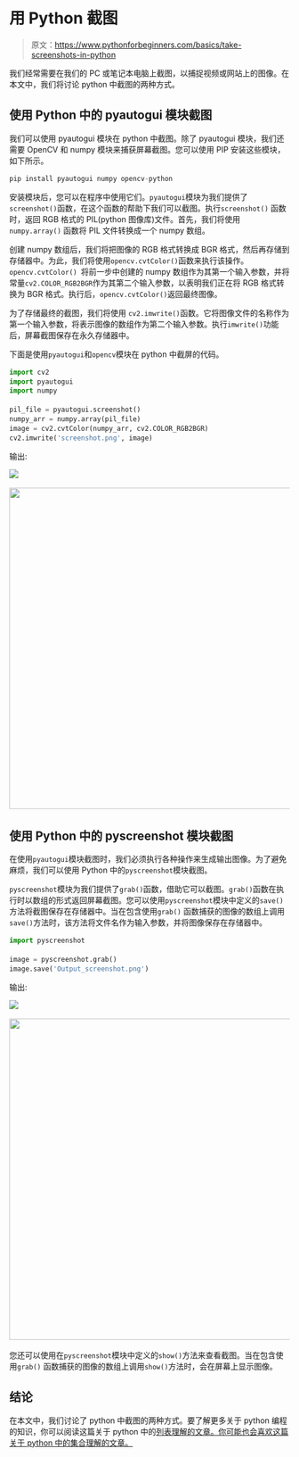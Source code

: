 # 用 Python 截图

> 原文：<https://www.pythonforbeginners.com/basics/take-screenshots-in-python>

我们经常需要在我们的 PC 或笔记本电脑上截图，以捕捉视频或网站上的图像。在本文中，我们将讨论 python 中截图的两种方式。

## 使用 Python 中的 pyautogui 模块截图

我们可以使用 pyautogui 模块在 python 中截图。除了 pyautogui 模块，我们还需要 OpenCV 和 numpy 模块来捕获屏幕截图。您可以使用 PIP 安装这些模块，如下所示。

```py
pip install pyautogui numpy opencv-python
```

安装模块后，您可以在程序中使用它们。`pyautogui`模块为我们提供了`screenshot()`函数，在这个函数的帮助下我们可以截图。执行`screenshot()` 函数时，返回 RGB 格式的 PIL(python 图像库)文件。首先，我们将使用`numpy.array()` 函数将 PIL 文件转换成一个 numpy 数组。

创建 numpy 数组后，我们将把图像的 RGB 格式转换成 BGR 格式，然后再存储到存储器中。为此，我们将使用`opencv.cvtColor()`函数来执行该操作。`opencv.cvtColor() `将前一步中创建的 numpy 数组作为其第一个输入参数，并将常量`cv2.COLOR_RGB2BGR`作为其第二个输入参数，以表明我们正在将 RGB 格式转换为 BGR 格式。执行后，`opencv.cvtColor()`返回最终图像。

为了存储最终的截图，我们将使用 `cv2.imwrite()`函数。它将图像文件的名称作为第一个输入参数，将表示图像的数组作为第二个输入参数。执行`imwrite()`功能后，屏幕截图保存在永久存储器中。

下面是使用`pyautogui`和`opencv`模块在 python 中截屏的代码。

```py
import cv2
import pyautogui
import numpy

pil_file = pyautogui.screenshot()
numpy_arr = numpy.array(pil_file)
image = cv2.cvtColor(numpy_arr, cv2.COLOR_RGB2BGR)
cv2.imwrite('screenshot.png', image)
```

输出:

![](img/0c765ada43744c6aa54b334e5c248206.png)

<noscript><img width="1024" height="576" src="img/b386dc8a6ad464aad918a42b454423bd.png" alt="" class="wp-image-10197" srcset="https://www.pythonforbeginners.com/wp-content/uploads/screenshot-1024x576.png 1024w, https://www.pythonforbeginners.com/wp-content/uploads/screenshot-300x169.png 300w, https://www.pythonforbeginners.com/wp-content/uploads/screenshot-768x432.png 768w, https://www.pythonforbeginners.com/wp-content/uploads/screenshot.png 1366w" sizes="(max-width: 1024px) 100vw, 1024px" data-original-src="https://www.pythonforbeginners.com/wp-content/uploads/screenshot-1024x576.png"/></noscript>

## 使用 Python 中的 pyscreenshot 模块截图

在使用`pyautogui`模块截图时，我们必须执行各种操作来生成输出图像。为了避免麻烦，我们可以使用 Python 中的`pyscreenshot`模块截图。

`pyscreenshot`模块为我们提供了`grab()`函数，借助它可以截图。`grab()`函数在执行时以数组的形式返回屏幕截图。您可以使用`pyscreenshot`模块中定义的`save()`方法将截图保存在存储器中。当在包含使用`grab()` 函数捕获的图像的数组上调用`save()`方法时，该方法将文件名作为输入参数，并将图像保存在存储器中。

```py
import pyscreenshot

image = pyscreenshot.grab()
image.save('Output_screenshot.png')
```

输出:

![](img/0c765ada43744c6aa54b334e5c248206.png)

<noscript><img width="1024" height="576" src="img/702ef168897a2db239a7eb71bcaa0c52.png" alt="" class="wp-image-10199" srcset="https://www.pythonforbeginners.com/wp-content/uploads/Output_screenshot-1-1024x576.png 1024w, https://www.pythonforbeginners.com/wp-content/uploads/Output_screenshot-1-300x169.png 300w, https://www.pythonforbeginners.com/wp-content/uploads/Output_screenshot-1-768x432.png 768w, https://www.pythonforbeginners.com/wp-content/uploads/Output_screenshot-1.png 1366w" sizes="(max-width: 1024px) 100vw, 1024px" data-original-src="https://www.pythonforbeginners.com/wp-content/uploads/Output_screenshot-1-1024x576.png"/></noscript>

您还可以使用在`pyscreenshot`模块中定义的`show()`方法来查看截图。当在包含使用`grab()` 函数捕获的图像的数组上调用`show()`方法时，会在屏幕上显示图像。

## 结论

在本文中，我们讨论了 python 中截图的两种方式。要了解更多关于 python 编程的知识，你可以阅读这篇关于 python 中的[列表理解的文章。你可能也会喜欢这篇关于 python 中的](https://www.pythonforbeginners.com/basics/list-comprehensions-in-python)[集合理解的文章。](https://www.pythonforbeginners.com/basics/set-comprehension-in-python)